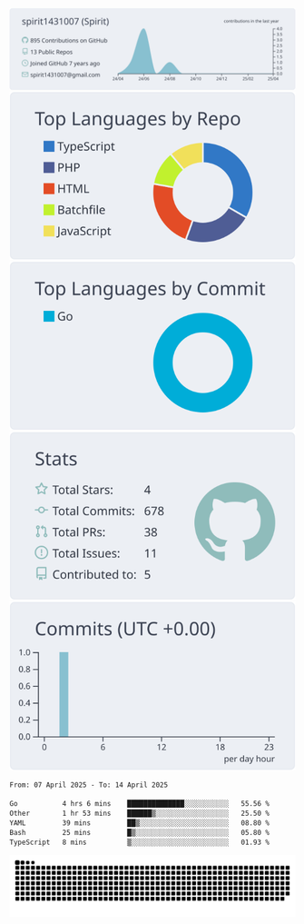 [![](https://raw.githubusercontent.com/spirit1431007/spirit1431007/master/profile-summary-card-output/nord_bright/0-profile-details.svg)](https://git.io/spiritx)
[![](https://raw.githubusercontent.com/spirit1431007/spirit1431007/master/profile-summary-card-output/nord_bright/1-repos-per-language.svg)](https://git.io/spiritx) [![](https://raw.githubusercontent.com/spirit1431007/spirit1431007/master/profile-summary-card-output/nord_bright/2-most-commit-language.svg)](https://git.io/spiritx)
[![](https://raw.githubusercontent.com/spirit1431007/spirit1431007/master/profile-summary-card-output/nord_bright/3-stats.svg)](https://git.io/spiritx) [![](https://raw.githubusercontent.com/spirit1431007/spirit1431007/master/profile-summary-card-output/nord_bright/4-productive-time.svg)](https://git.io/spiritx)

<!--START_SECTION:waka-->

```txt
From: 07 April 2025 - To: 14 April 2025

Go           4 hrs 6 mins    ██████████████░░░░░░░░░░░   55.56 %
Other        1 hr 53 mins    ██████▒░░░░░░░░░░░░░░░░░░   25.50 %
YAML         39 mins         ██▒░░░░░░░░░░░░░░░░░░░░░░   08.80 %
Bash         25 mins         █▒░░░░░░░░░░░░░░░░░░░░░░░   05.80 %
TypeScript   8 mins          ▒░░░░░░░░░░░░░░░░░░░░░░░░   01.93 %
```

<!--END_SECTION:waka-->

![contribution](https://github.com/spirit1431007/spirit1431007/blob/output/github-contribution-grid-snake.svg)
